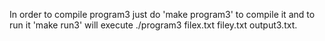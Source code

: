 In order to compile program3 just do 'make program3' to compile it and to run it 'make run3' will execute ./program3 filex.txt filey.txt output3.txt.

